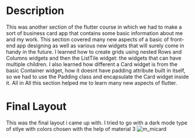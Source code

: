 # Description
This was another section of the flutter course in which we had to make a sort of business card app that contains some basic information about me and my work.
This section covered many new aspects of a basic of front-end app designing as well as various new widgets that will surely come in handy in the future.
I learned how to create grids using nested Rows and Columns widgets and then the ListTile widget: the widgets that can have multiple children. 
I also learned how different a Card widget is from the basic Container widget, how it doesnt have padding attribute built in itself, so we had to use the Padding class and encapsulate the Card widget inside it.
All in All this section helped me to learn many new aspects of flutter.

# Final Layout
This was the final layout i came up with. I tried to go with a dark mode type of stlye with colors chosen with the help of material 3
![m_micard](https://github.com/theretardednoob/images/blob/main/myresult29June23.png)

